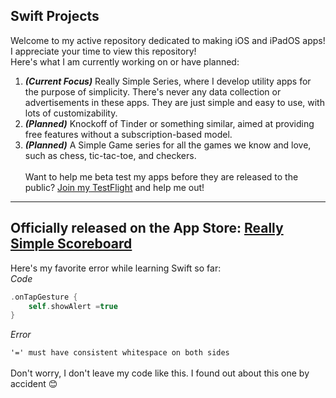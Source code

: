 ## Swift Projects

Welcome to my active repository dedicated to making iOS and iPadOS apps! I appreciate your time to view this repository! 
<br>
Here's what I am currently working on or have planned:
<br>
1. ***(Current Focus)*** Really Simple Series, where I develop utility apps for the purpose of simplicity. There's never any data collection or advertisements in these apps. They are just simple and easy to use, with lots of customizability.
2. ***(Planned)*** Knockoff of Tinder or something similar, aimed at providing free features without a subscription-based model.
3. ***(Planned)*** A Simple Game series for all the games we know and love, such as chess, tic-tac-toe, and checkers.
<br><br>
Want to help me beta test my apps before they are released to the public? [Join my TestFlight](https://testflight.apple.com/join/sXXyp1r0) and help me out!
---
Officially released on the App Store:
[Really Simple Scoreboard](https://apps.apple.com/us/app/really-simple-scoreboard/id1593322410)
---
Here's my favorite error while learning Swift so far:
<br>
*Code*
```Swift
.onTapGesture {
    self.showAlert =true
}
```
*Error*

`'=' must have consistent whitespace on both sides`
<br><br>
Don't worry, I don't leave my code like this. I found out about this one by accident 😊
